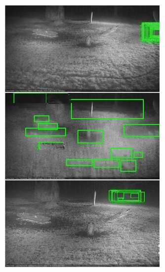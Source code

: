 ![20201108-174555-175558](in2/20201108/20201108-174555-175558_0_.jpg)
![20201108-175605-180608](in2/20201108/20201108-175605-180608_0_.jpg)
![20201108-182633-183636](in2/20201108/20201108-182633-183636_0_.jpg)
